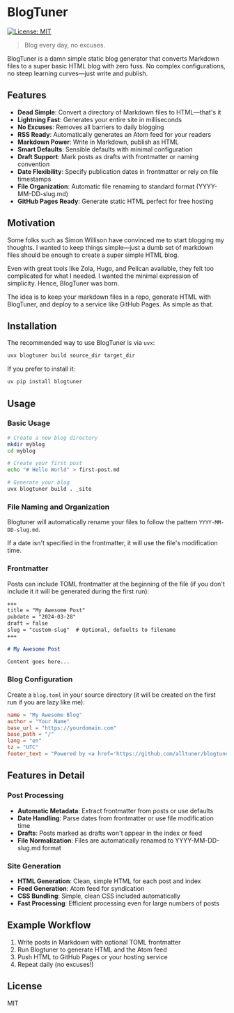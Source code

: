 # BlogTuner

[![License: MIT](https://img.shields.io/badge/License-MIT-yellow.svg)](https://opensource.org/licenses/MIT)

> Blog every day, no excuses.

BlogTuner is a damn simple static blog generator that converts Markdown files to a super basic HTML blog with zero fuss. No complex configurations, no steep learning curves—just write and publish.

## Features

- **Dead Simple**: Convert a directory of Markdown files to HTML—that's it
- **Lightning Fast**: Generates your entire site in milliseconds
- **No Excuses**: Removes all barriers to daily blogging
- **RSS Ready**: Automatically generates an Atom feed for your readers
- **Markdown Power**: Write in Markdown, publish as HTML
- **Smart Defaults**: Sensible defaults with minimal configuration
- **Draft Support**: Mark posts as drafts with frontmatter or naming convention
- **Date Flexibility**: Specify publication dates in frontmatter or rely on file timestamps
- **File Organization**: Automatic file renaming to standard format (YYYY-MM-DD-slug.md)
- **GitHub Pages Ready**: Generate static HTML perfect for free hosting

## Motivation

Some folks such as Simon Willison have convinced me to start blogging my thoughts. I wanted to keep things simple—just a dumb set of markdown files should be enough to create a super simple HTML blog.

Even with great tools like Zola, Hugo, and Pelican available, they felt too complicated for what I needed. I wanted the minimal expression of simplicity. Hence, BlogTuner was born.

The idea is to keep your markdown files in a repo, generate HTML with BlogTuner, and deploy to a service like GitHub Pages. As simple as that.

## Installation

The recommended way to use BlogTuner is via `uvx`:

```bash
uvx blogtuner build source_dir target_dir
```

If you prefer to install it:

```bash
uv pip install blogtuner
```

## Usage

### Basic Usage

```bash
# Create a new blog directory
mkdir myblog
cd myblog

# Create your first post
echo "# Hello World" > first-post.md

# Generate your blog
uvx blogtuner build . _site
```

### File Naming and Organization

Blogtuner will automatically rename your files to follow the pattern `YYYY-MM-DD-slug.md`.

If a date isn't specified in the frontmatter, it will use the file's modification time.

### Frontmatter

Posts can include TOML frontmatter at the beginning of the file (if you don't include it it will be generated during the first run):

```markdown
+++
title = "My Awesome Post"
pubdate = "2024-03-28"
draft = false
slug = "custom-slug"  # Optional, defaults to filename
+++

# My Awesome Post

Content goes here...
```

### Blog Configuration

Create a `blog.toml` in your source directory (it will be created on the first run if you are lazy like me):

```toml
name = "My Awesome Blog"
author = "Your Name"
base_url = "https://yourdomain.com"
base_path = "/"
lang = "en"
tz = "UTC"
footer_text = "Powered by <a href='https://github.com/alltuner/blogtuner'>Blogtuner</a>"
```

## Features in Detail

### Post Processing

- **Automatic Metadata**: Extract frontmatter from posts or use defaults
- **Date Handling**: Parse dates from frontmatter or use file modification time
- **Drafts**: Posts marked as drafts won't appear in the index or feed
- **File Normalization**: Files are automatically renamed to YYYY-MM-DD-slug.md format

### Site Generation

- **HTML Generation**: Clean, simple HTML for each post and index
- **Feed Generation**: Atom feed for syndication
- **CSS Bundling**: Simple, clean CSS included automatically
- **Fast Processing**: Efficient processing even for large numbers of posts

## Example Workflow

1. Write posts in Markdown with optional TOML frontmatter
2. Run Blogtuner to generate HTML and the Atom feed
3. Push HTML to GitHub Pages or your hosting service
4. Repeat daily (no excuses!)

## License

MIT

